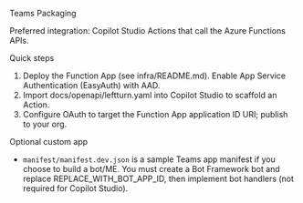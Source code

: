 Teams Packaging

Preferred integration: Copilot Studio Actions that call the Azure Functions APIs.

Quick steps
1) Deploy the Function App (see infra/README.md). Enable App Service Authentication (EasyAuth) with AAD.
2) Import docs/openapi/leftturn.yaml into Copilot Studio to scaffold an Action.
3) Configure OAuth to target the Function App application ID URI; publish to your org.

Optional custom app
- `manifest/manifest.dev.json` is a sample Teams app manifest if you choose to build a bot/ME. You must create a Bot Framework bot and replace REPLACE_WITH_BOT_APP_ID, then implement bot handlers (not required for Copilot Studio).

